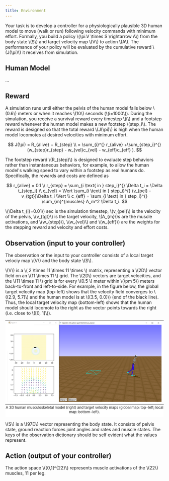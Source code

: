 ```yaml
---
title: Environment
---
```


<script type="text/javascript"
    src="http://cdn.mathjax.org/mathjax/latest/MathJax.js?config=TeX-AMS-MML_HTMLorMML">
</script>

Your task is to develop a controller for a physiologically plausible 3D human model to move (walk or run) following velocity commands with minimum effort.
Formally, you build a policy \\(\pi:V \times S \rightarrow A\\) from the body state \\(S\\) and target velocity map \\(V\\) to action \\(A\\). The performance of your policy will be evaluated by the cumulative reward \\(J(\pi)\\) it receives from simulation.

## Human Model
...

## Reward

A simulation runs until either the pelvis of the human model falls below \\(0.6\\) meters or when it reaches \\(10\\) seconds (\\(i=1000\\)).
During the simulation, you receive a survival reward every timestep \\(i\\) and a footstep reward whenever the human model makes a new footstep \\(step_i\\).
The reward is designed so that the total reward \\(J(\pi)\\) is high when the human model locomotes at desired velocities with minimum effort.

$$ J(\pi) = R_{alive} + R_{step} \\
= \sum_{i}^{} r_{alive} +\sum_{step_i}^{} (w_{step}r_{step} - w_{vel}c_{vel}  - w_{eff}c_{eff} ). $$

The footstep reward \\(R_{step}\\) is designed to evaluate step behaviors rather than instantaneous behaviors, for example, to allow the human model's walking speed to vary within a footstep as real humans do. Specifically, the rewards and costs are defined as

$$ r_{alive} = 0.1 \\
r_{step} = \sum_{i \text{ in } step_i}^{} \Delta t_i = \Delta t_{step_i} \\
c_{vel} = \Vert \sum_{i \text{ in } step_i}^{} (v_{pel} - v_{tgt})\Delta t_i \Vert \\
c_{eff} = \sum_{i \text{ in } step_i}^{} \sum_{m}^{muscles} A_m^2 \Delta t_i. $$

\\(\Delta t_{i}=0.01\\) sec is the simulation timestep, \\(v_{pel}\\) is the velocity of the pelvis, \\(v_{tgt}\\) is the target velocity, \\(A_{m}\\)s are the muscle activations, and \\(w_{step}\\), \\(w_{vel}\\) and \\(w_{eff}\\) are the weights for the stepping reward and velocity and effort costs.

## Observation (input to your controller)

The observation or the input to your controller consists of a local target velociy map \\(V\\) and the body state \\(S\\).

\\(V\\) is a \\( 2 \times 11 \times 11 \times \\) matrix, representing a \\(2D\\) vector field on an \\(11 \times 11 \\) grid. The \\(2D\\) vectors are target velocities, and the \\(11 \times 11 \\) grid is for every \\(0.5 \\) meter within \\(\pm 5\\) meters back-to-front and left-to-side. For example, in the figure below, the global target velocity map (top-left) shows that the velocity field converges to \\((2.9, 5.7)\\) and the human model is at \\((3.5, 0.0)\\) (end of the black line).
Thus, the local target velocity map (bottom-left) shows that the human model should locomote to the right as the vector points towards the right (i.e. close to \\([0, 1]\\)).

<table style="background-color: #ffffff">
<caption align="bottom" style="padding-top: 0.3em; font-size: 0.8em">A 3D human musculoskeletal model (right) and target velocity maps (global map: top-left; local map: bottom-left).</caption>
<tr><td><img src="./fig/L2M2019.png" alt=""/></td></tr>
</table>

\\(S\\) is a \\(97D\\) vector representing the body state.
It consists of pelvis state, ground reaction forces joint angles and rates and muscle states.
The keys of the observation dictionary should be self evident what the values represent.

## Action (output of your controller)

The action space \\([0,1]^{22}\\) represents muscle activations of the \\(22\\) muscles, 11 per leg.
